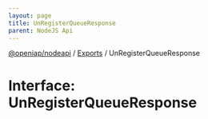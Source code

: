 ```yaml
---
layout: page
title: UnRegisterQueueResponse
parent: NodeJS Api
---
```

[@openiap/nodeapi](../README.html#) / [Exports](../modules.html#) / UnRegisterQueueResponse

# Interface: UnRegisterQueueResponse
